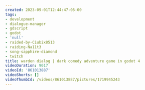 ```yaml
---
created: 2023-09-01T12:44:47-05:00
tags:
- development
- dialogue-manager
- gdscript
- godot
- 'null'
- raided-by-Ciubix8513
- raiding-Na11t3
- song-sapphire-diamond
- twitch
title: warden dialog | dark comedy adventure game in godot 4
videoDuration: 9017
videoId: '861013887'
videoShorts: []
videoThumbId: /videos/861013887/pictures/1719945243
---
```

